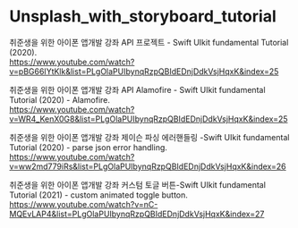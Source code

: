 # Unsplash_with_storyboard_tutorial
취준생을 위한 아이폰 앱개발 강좌 API 프로젝트 - Swift UIkit fundamental Tutorial (2020).  
https://www.youtube.com/watch?v=pBG66IYtKlk&list=PLgOlaPUIbynqRzpQBIdEDnjDdkVsjHqxK&index=25

취준생을 위한 아이폰 앱개발 강좌 API Alamofire - Swift UIkit fundamental Tutorial (2020) - Alamofire.  
https://www.youtube.com/watch?v=WR4_KenX0G8&list=PLgOlaPUIbynqRzpQBIdEDnjDdkVsjHqxK&index=25

취준생을 위한 아이폰 앱개발 강좌 제이슨 파싱 에러핸들링 -Swift UIkit fundamental Tutorial (2020) - parse json error handling.  
https://www.youtube.com/watch?v=ww2md779iRs&list=PLgOlaPUIbynqRzpQBIdEDnjDdkVsjHqxK&index=26

취준생을 위한 아이폰 앱개발 강좌 커스텀 토글 버튼-Swift UIkit fundamental Tutorial (2021) - custom animated toggle button.  
https://www.youtube.com/watch?v=nC-MQEvLAP4&list=PLgOlaPUIbynqRzpQBIdEDnjDdkVsjHqxK&index=27
